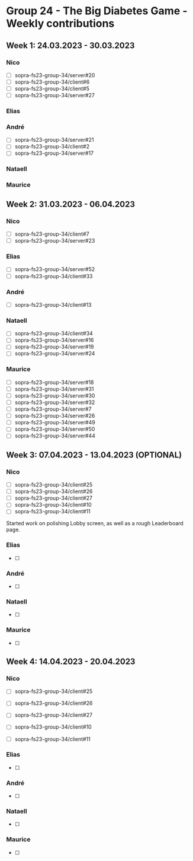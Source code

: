 # Group 24 - The Big Diabetes Game - Weekly contributions
## Week 1: 24.03.2023 - 30.03.2023

### Nico
- [ ] sopra-fs23-group-34/server#20
- [ ] sopra-fs23-group-34/client#6
- [ ] sopra-fs23-group-34/client#5
- [ ] sopra-fs23-group-34/server#27

### Elias

### André
- [ ] sopra-fs23-group-34/server#21
- [ ] sopra-fs23-group-34/client#2
- [ ] sopra-fs23-group-34/server#17

### Nataell

### Maurice

## Week 2: 31.03.2023 - 06.04.2023

### Nico
- [ ] sopra-fs23-group-34/client#7
- [ ] sopra-fs23-group-34/server#23

### Elias
- [ ] sopra-fs23-group-34/server#52
- [ ] sopra-fs23-group-34/client#33

### André
- [ ] sopra-fs23-group-34/client#13

### Nataell
- [ ] sopra-fs23-group-34/client#34
- [ ] sopra-fs23-group-34/server#16
- [ ] sopra-fs23-group-34/server#19
- [ ] sopra-fs23-group-34/server#24

### Maurice
- [ ] sopra-fs23-group-34/server#18
- [ ] sopra-fs23-group-34/server#31
- [ ] sopra-fs23-group-34/server#30
- [ ] sopra-fs23-group-34/server#32
- [ ] sopra-fs23-group-34/server#7
- [ ] sopra-fs23-group-34/server#26
- [ ] sopra-fs23-group-34/server#49
- [ ] sopra-fs23-group-34/server#50
- [ ] sopra-fs23-group-34/server#44

## Week 3: 07.04.2023 - 13.04.2023 (OPTIONAL)

### Nico
- [ ] sopra-fs23-group-34/client#25
- [ ] sopra-fs23-group-34/client#26
- [ ] sopra-fs23-group-34/client#27
- [ ] sopra-fs23-group-34/client#10
- [ ] sopra-fs23-group-34/client#11

Started work on polishing Lobby screen, as well as a rough Leaderboard page.

### Elias
- [ ] 

### André
- [ ] 

### Nataell
- [ ] 

### Maurice
- [ ]
## Week 4: 14.04.2023 - 20.04.2023

### Nico
- [ ] sopra-fs23-group-34/client#25
- [ ] sopra-fs23-group-34/client#26
- [ ] sopra-fs23-group-34/client#27
- [ ] sopra-fs23-group-34/client#10
- [ ] sopra-fs23-group-34/client#11


### Elias
- [ ] 

### André
- [ ] 

### Nataell
- [ ] 

### Maurice
- [ ]

